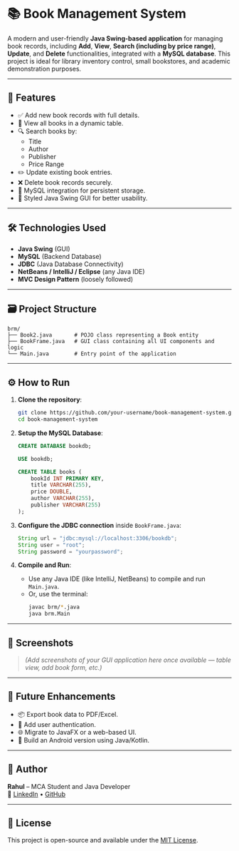 # 📚 Book Management System

A modern and user-friendly **Java Swing-based application** for managing book records, including **Add**, **View**, **Search (including by price range)**, **Update**, and **Delete** functionalities, integrated with a **MySQL database**. This project is ideal for library inventory control, small bookstores, and academic demonstration purposes.

---

## 🚀 Features

- ✅ Add new book records with full details.
- 📄 View all books in a dynamic table.
- 🔍 Search books by:
  - Title
  - Author
  - Publisher
  - Price Range
- ✏️ Update existing book entries.
- ❌ Delete book records securely.
- 💾 MySQL integration for persistent storage.
- 🎨 Styled Java Swing GUI for better usability.

---

## 🛠️ Technologies Used

- **Java Swing** (GUI)
- **MySQL** (Backend Database)
- **JDBC** (Java Database Connectivity)
- **NetBeans / IntelliJ / Eclipse** (any Java IDE)
- **MVC Design Pattern** (loosely followed)

---

## 🗃️ Project Structure

```plaintext
brm/
├── Book2.java       # POJO class representing a Book entity
├── BookFrame.java   # GUI class containing all UI components and logic
└── Main.java        # Entry point of the application
```

---

## ⚙️ How to Run

1. **Clone the repository**:
   ```bash
   git clone https://github.com/your-username/book-management-system.git
   cd book-management-system
   ```

2. **Setup the MySQL Database**:

   ```sql
   CREATE DATABASE bookdb;

   USE bookdb;

   CREATE TABLE books (
       bookId INT PRIMARY KEY,
       title VARCHAR(255),
       price DOUBLE,
       author VARCHAR(255),
       publisher VARCHAR(255)
   );
   ```

3. **Configure the JDBC connection** inside `BookFrame.java`:
   ```java
   String url = "jdbc:mysql://localhost:3306/bookdb";
   String user = "root";
   String password = "yourpassword";
   ```

4. **Compile and Run**:
   - Use any Java IDE (like IntelliJ, NetBeans) to compile and run `Main.java`.
   - Or, use the terminal:
     ```bash
     javac brm/*.java
     java brm.Main
     ```

---

## 📸 Screenshots

> *(Add screenshots of your GUI application here once available — table view, add book form, etc.)*

---

## 📌 Future Enhancements

- 📦 Export book data to PDF/Excel.
- 🔐 Add user authentication.
- 🌐 Migrate to JavaFX or a web-based UI.
- 📱 Build an Android version using Java/Kotlin.

---

## 🙌 Author

**Rahul** – MCA Student and Java Developer  
🔗 [LinkedIn](#) • [GitHub](#)

---

## 📄 License

This project is open-source and available under the [MIT License](LICENSE).
